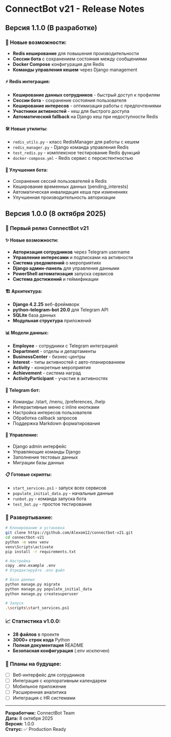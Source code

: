 # ConnectBot v21 - Release Notes

## Версия 1.1.0 (В разработке)

### 🔄 Новые возможности:
- **Redis кеширование** для повышения производительности
- **Сессии бота** с сохранением состояния между сообщениями
- **Docker Compose** конфигурация для Redis
- **Команды управления кешем** через Django management

#### ⚡ Redis интеграция:
- **Кеширование данных сотрудников** - быстрый доступ к профилям
- **Сессии бота** - сохранение состояния пользователя
- **Кеширование интересов** - оптимизация работы с предпочтениями
- **Участники активностей** - кеш для быстрого доступа
- **Автоматический fallback** на Django кеш при недоступности Redis

#### 🛠 Новые утилиты:
- `redis_utils.py` - класс RedisManager для работы с кешем
- `redis_manager.py` - Django команда управления Redis
- `test_redis.py` - комплексное тестирование Redis функций
- `docker-compose.yml` - Redis сервис с персистентностью

#### 🔧 Улучшения бота:
- Сохранение сессий пользователей в Redis
- Кеширование временных данных (pending_interests)
- Автоматическая инвалидация кеша при изменениях
- Улучшенная производительность авторизации

## Версия 1.0.0 (8 октября 2025)

### 🎉 Первый релиз ConnectBot v21

#### ✨ Новые возможности:
- **Авторизация сотрудников** через Telegram username
- **Управление интересами** и подписками на активности
- **Система уведомлений** о мероприятиях
- **Django админ-панель** для управления данными
- **PowerShell автоматизация** запуска сервисов
- **Система достижений** и геймификации

#### 🏗 Архитектура:
- **Django 4.2.25** веб-фреймворк
- **python-telegram-bot 20.0** для Telegram API
- **SQLite** база данных
- **Модульная структура** приложений

#### 📊 Модели данных:
- **Employee** - сотрудники с Telegram интеграцией
- **Department** - отделы и департаменты
- **BusinessCenter** - бизнес-центры
- **Interest** - типы активностей с авто-планированием
- **Activity** - конкретные мероприятия
- **Achievement** - система наград
- **ActivityParticipant** - участие в активностях

#### 🤖 Telegram бот:
- Команды: /start, /menu, /preferences, /help
- Интерактивные меню с inline кнопками
- Настройка интересов пользователя
- Обработка callback запросов
- Поддержка Markdown форматирования

#### 🔧 Управление:
- Django admin интерфейс
- Управляющие команды Django
- Заполнение тестовых данных
- Миграции базы данных

#### 📋 Готовые скрипты:
- `start_services.ps1` - запуск всех сервисов
- `populate_initial_data.py` - начальные данные
- `runbot.py` - команда запуска бота
- `test_bot.py` - простое тестирование

### 🚀 Развертывание:

```bash
# Клонирование и установка
git clone https://github.com/Alexom12/connectbot-v21.git
cd connectbot-v21
python -m venv venv
venv\Scripts\activate
pip install -r requirements.txt

# Настройка
copy .env.example .env
# Отредактируйте .env файл

# База данных
python manage.py migrate
python manage.py populate_initial_data
python manage.py createsuperuser

# Запуск
.\scripts\start_services.ps1
```

### 📈 Статистика v1.0.0:
- **28 файлов** в проекте
- **3000+ строк кода** Python
- **Полная документация** README
- **Безопасная конфигурация** (.env исключен)

### 🔮 Планы на будущее:
- [ ] Веб-интерфейс для сотрудников
- [ ] Интеграция с корпоративным календарем
- [ ] Мобильное приложение
- [ ] Расширенная аналитика
- [ ] Интеграция с HR системами

---

**Разработчик:** ConnectBot Team  
**Дата:** 8 октября 2025  
**Версия:** 1.0.0  
**Статус:** ✅ Production Ready